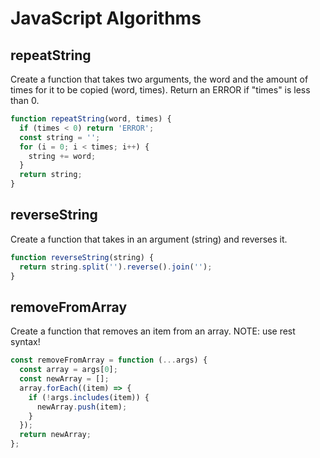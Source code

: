 # JavaScript Algorithms

## repeatString

Create a function that takes two arguments, the word and the amount of times for it to be copied (word, times). Return an ERROR if "times" is less than 0.

```js
function repeatString(word, times) {
  if (times < 0) return 'ERROR';
  const string = '';
  for (i = 0; i < times; i++) {
    string += word;
  }
  return string;
}
```

## reverseString

Create a function that takes in an argument (string) and reverses it.

```js
function reverseString(string) {
  return string.split('').reverse().join('');
}
```

## removeFromArray

Create a function that removes an item from an array. NOTE: use rest syntax!

```js
const removeFromArray = function (...args) {
  const array = args[0];
  const newArray = [];
  array.forEach((item) => {
    if (!args.includes(item)) {
      newArray.push(item);
    }
  });
  return newArray;
};
```
